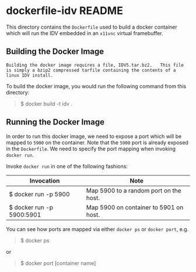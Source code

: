 # dockerfile-idv README

This directory contains the `Dockerfile` used to build a docker container which will run the IDV embedded in an `x11vnc` virtual framebuffer.

## Building the Docker Image

    Building the docker image requires a file, IDV5.tar.bz2.   This file is simply a bzip2 compressed tarfile containing the contents of a linux IDV install.  

To build the docker image, you would run the following command from this directory:

> $ docker build -t idv .

## Running the Docker Image

In order to run this docker image, we need to expose a port which will be mapped to `5900` on the container.  Note that the `5900` port is already exposed in the `Dockerfile`.  We need to specify the port mapping when invoking `docker run`.  

Invoke `docker run` in one of the following fashions:

Invocation | Note
----|----
$ docker run -p 5900 | Map 5900 to a random port on the host.
$ docker run -p 5900:5901 | Map 5900 on container to 5901 on host.

You can see how ports are mapped via either `docker ps` or `docker port`, e.g.

> $ docker ps

or 

> $ docker port [container name]
